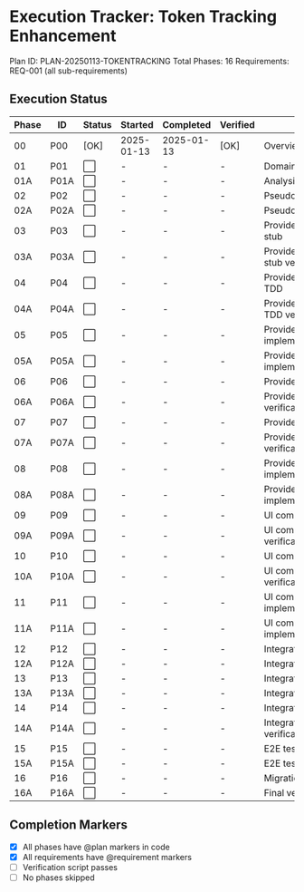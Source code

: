 #  Execution Tracker: Token Tracking Enhancement

Plan ID: PLAN-20250113-TOKENTRACKING
Total Phases: 16
Requirements: REQ-001 (all sub-requirements)

## Execution Status

| Phase | ID | Status | Started | Completed | Verified | Notes |
|-------|-----|--------|---------|-----------|----------|-------|
| 00 | P00 | [OK] | 2025-01-13 | 2025-01-13 | [OK] | Overview created |
| 01 | P01 | ⬜ | - | - | - | Domain analysis |
| 01A | P01A | ⬜ | - | - | - | Analysis verification |
| 02 | P02 | ⬜ | - | - | - | Pseudocode development |
| 02A | P02A | ⬜ | - | - | - | Pseudocode verification |
| 03 | P03 | ⬜ | - | - | - | ProviderPerformanceTracker stub |
| 03A | P03A | ⬜ | - | - | - | ProviderPerformanceTracker stub verification |
| 04 | P04 | ⬜ | - | - | - | ProviderPerformanceTracker TDD |
| 04A | P04A | ⬜ | - | - | - | ProviderPerformanceTracker TDD verification |
| 05 | P05 | ⬜ | - | - | - | ProviderPerformanceTracker implementation |
| 05A | P05A | ⬜ | - | - | - | ProviderPerformanceTracker implementation verification |
| 06 | P06 | ⬜ | - | - | - | ProviderManager stub |
| 06A | P06A | ⬜ | - | - | - | ProviderManager stub verification |
| 07 | P07 | ⬜ | - | - | - | ProviderManager TDD |
| 07A | P07A | ⬜ | - | - | - | ProviderManager TDD verification |
| 08 | P08 | ⬜ | - | - | - | ProviderManager implementation |
| 08A | P08A | ⬜ | - | - | - | ProviderManager implementation verification |
| 09 | P09 | ⬜ | - | - | - | UI components stub |
| 09A | P09A | ⬜ | - | - | - | UI components stub verification |
| 10 | P10 | ⬜ | - | - | - | UI components TDD |
| 10A | P10A | ⬜ | - | - | - | UI components TDD verification |
| 11 | P11 | ⬜ | - | - | - | UI components implementation |
| 11A | P11A | ⬜ | - | - | - | UI components implementation verification |
| 12 | P12 | ⬜ | - | - | - | Integration stub |
| 12A | P12A | ⬜ | - | - | - | Integration stub verification |
| 13 | P13 | ⬜ | - | - | - | Integration TDD |
| 13A | P13A | ⬜ | - | - | - | Integration TDD verification |
| 14 | P14 | ⬜ | - | - | - | Integration implementation |
| 14A | P14A | ⬜ | - | - | - | Integration implementation verification |
| 15 | P15 | ⬜ | - | - | - | E2E tests |
| 15A | P15A | ⬜ | - | - | - | E2E tests verification |
| 16 | P16 | ⬜ | - | - | - | Migration/Deprecation |
| 16A | P16A | ⬜ | - | - | - | Final verification |

## Completion Markers

- [x] All phases have @plan markers in code
- [x] All requirements have @requirement markers
- [ ] Verification script passes
- [ ] No phases skipped